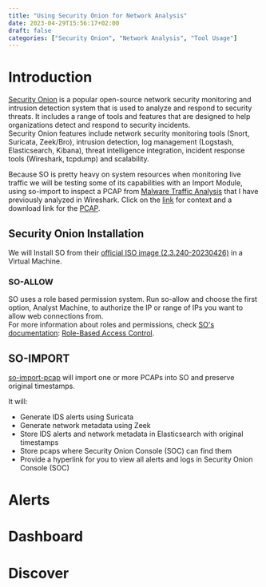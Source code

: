 ```yaml
---
title: "Using Security Onion for Network Analysis"
date: 2023-04-29T15:56:17+02:00
draft: false
categories: ["Security Onion", "Network Analysis", "Tool Usage"]
---
```


# Introduction

[Security Onion](https://securityonionsolutions.com/software) is a popular open-source network security monitoring and intrusion detection system that is used to analyze and respond to security threats. It includes a range of tools and features that are designed to help organizations detect and respond to security incidents.  
Security Onion features include network security monitoring tools (Snort, Suricata, Zeek/Bro), intrusion detection, log management (Logstash, Elasticsearch, Kibana), threat intelligence integration, incident response tools (Wireshark, tcpdump) and scalability. 

Because SO is pretty heavy on system resources when monitoring live traffic we will be testing some of its capabilities with an Import Module, using so-import to inspect a PCAP from [Malware Traffic Analysis](https://www.malware-traffic-analysis.net/2022/03/21/index3.html) that I have previously analyzed in Wireshark. Click on the [link](https://www.malware-traffic-analysis.net/2022/03/21/index3.html) for context and a download link for the [PCAP](https://www.malware-traffic-analysis.net/2022/03/21/2022-03-21-traffic-analysis-exercise.pcap.zip).

## Security Onion Installation

We will Install SO from their [official ISO image (2.3.240-20230426)](https://download.securityonion.net/file/securityonion/securityonion-2.3.240-20230426.iso) in a Virtual Machine. 

### SO-ALLOW

SO uses a role based permission system. Run so-allow and choose the first option, Analyst Machine, to authorize the IP or range of IPs you want to allow web connections from.  
For more information about roles and permissions, check [SO's documentation](https://docs.securityonion.net/en/2.3/): [Role-Based Access Control](https://docs.securityonion.net/en/2.3/rbac.html?highlight=role#role-based-access-control-rbac). 

## SO-IMPORT
[so-import-pcap](https://docs.securityonion.net/en/2.3/so-import-pcap.html?highlight=so-import) will import one or more PCAPs into SO and preserve original timestamps.  

It will: 
- Generate IDS alerts using Suricata
- Generate network metadata using Zeek
- Store IDS alerts and network metadata in Elasticsearch with original timestamps
- Store pcaps where Security Onion Console (SOC) can find them
- Provide a hyperlink for you to view all alerts and logs in Security Onion Console (SOC)


# Alerts

# Dashboard

# Discover



